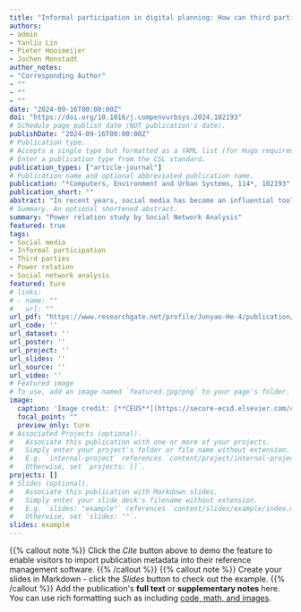 ```yaml
---
title: "Informal participation in digital planning: How can third parties use social media to shift power relations in planning?"
authors:
- admin
- Yanliu Lin
- Pieter Hooimeijer
- Jochen Monstadt
author_notes:
- "Corresponding Author"
- ""
- ""
- ""
date: "2024-09-16T00:00:00Z"
doi: "https://doi.org/10.1016/j.compenvurbsys.2024.102193"
# Schedule page publish date (NOT publication's date).
publishDate: "2024-09-16T00:00:00Z"
# Publication type.
# Accepts a single type but formatted as a YAML list (for Hugo requirements).
# Enter a publication type from the CSL standard.
publication_types: ["article-journal"]
# Publication name and optional abbreviated publication name.
publication: "*Computers, Environment and Urban Systems, 114*, 102193"
publication_short: ""
abstract: "In recent years, social media has become an influential tool for engaging various participants and facilitating inclusivity in digital planning. While many studies highlight local governments' use of social media for formal participation, limited research assesses its impact on power dynamics in informal participation. This study aims to fill the gap by identifying key features of social media that facilitate informal participation and applying Castells' four forms of network power to understand power dynamics among civil society, journalism, citizens, and governments in planning processes. It also develops a novel mixed-methods approach that combines social media scraping, social network analysis (SNA), semi-structured interviews, and field observation. This approach is applied to investigate the Enning Road regeneration project in Guangzhou as a case study. Analyzing data from China's Weibo, the study reveals network disputes across three dimensions: graph, community, and network statistics. Hyperlink-Induced Topic Search (HITS) and community detection results suggest that civil society and journalism have substantial networked power as they strategically utilize social media to promote collaboration, mobilize citizens, and foster communities. They also excise network-making power by switching online and offline networks, thereby transmitting online debate to a wide range of audiences and compelling local governments to shift planning priorities from demolitions to preservation."
# Summary. An optional shortened abstract.
summary: "Power relation study by Social Network Analysis"
featured: true
tags:
- Social media
- Informal participation
- Third parties
- Power relation
- Social network analysis
featured: ture
# links:
# - name: ""
#   url: ""
url_pdf: "https://www.researchgate.net/profile/Junyao-He-4/publication/384113463_Informal_participation_in_digital_planning_How_can_third_parties_use_social_media_to_shift_power_relations_in_planning/links/66eb50596b101f6fa4f0acd7/Informal-participation-in-digital-planning-How-can-third-parties-use-social-media-to-shift-power-relations-in-planning.pdf?origin=publicationDetail&_sg%5B0%5D=58-WrZveMNTIowQ7xaeC5yghRjmz5-8JKTU1USEzbGxFLScGipnSmdaMYCK4JRkzoj5mShNUlA6jDDaAEUXqkQ.0BfZMSuwAk0X5vXMjMf-zw9v2UivU7fRpWDUqU1gcpOukloh5O4SDzBkYl4K9DBvIzIHR_1ZgJjehdWXzSs33w&_sg%5B1%5D=9fgBUMe70kEf9Y-xNK621qdo75hOt3GRppAs4pH13wvETCr7AAx-o-Vp0WTw4OcHpsJ-Ph1TAnEOHkAAWZL2pOBvGC-q2RnUacROAbE2tNI7.0BfZMSuwAk0X5vXMjMf-zw9v2UivU7fRpWDUqU1gcpOukloh5O4SDzBkYl4K9DBvIzIHR_1ZgJjehdWXzSs33w&_iepl=&_rtd=eyJjb250ZW50SW50ZW50IjoibWFpbkl0ZW0ifQ%3D%3D&_tp=eyJjb250ZXh0Ijp7ImZpcnN0UGFnZSI6InB1YmxpY2F0aW9uIiwicGFnZSI6InB1YmxpY2F0aW9uIiwicHJldmlvdXNQYWdlIjoicHJvZmlsZSIsInBvc2l0aW9uIjoicGFnZUhlYWRlciJ9fQ"
url_code: ''
url_dataset: ''
url_poster: ''
url_project: ''
url_slides: ''
url_source: ''
url_video: ''
# Featured image
# To use, add an image named `featured.jpg/png` to your page's folder. 
image:
  caption: 'Image credit: [**CEUS**](https://secure-ecsd.elsevier.com/covers/80/Tango2/large/01989715.jpg)'
  focal_point: ""
  preview_only: ture
# Associated Projects (optional).
#   Associate this publication with one or more of your projects.
#   Simply enter your project's folder or file name without extension.
#   E.g. `internal-project` references `content/project/internal-project/index.md`.
#   Otherwise, set `projects: []`.
projects: []
# Slides (optional).
#   Associate this publication with Markdown slides.
#   Simply enter your slide deck's filename without extension.
#   E.g. `slides: "example"` references `content/slides/example/index.md`.
#   Otherwise, set `slides: ""`.
slides: example
---
```

{{% callout note %}}
Click the *Cite* button above to demo the feature to enable visitors to import publication metadata into their reference management software.
{{% /callout %}}
{{% callout note %}}
Create your slides in Markdown - click the *Slides* button to check out the example.
{{% /callout %}}
Add the publication's **full text** or **supplementary notes** here. You can use rich formatting such as including [code, math, and images](https://docs.hugoblox.com/content/writing-markdown-latex/).
